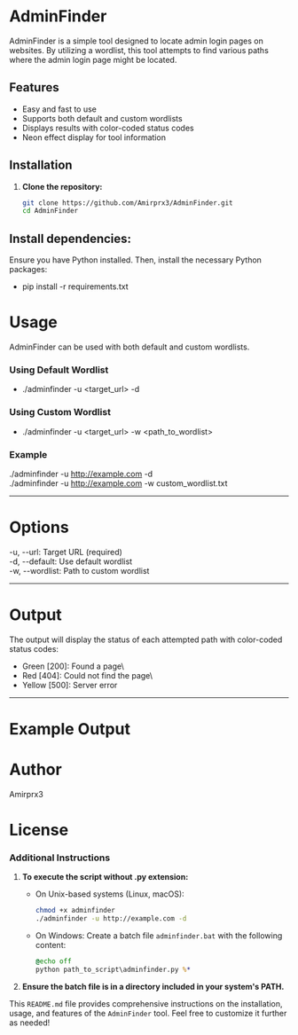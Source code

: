 # AdminFinder

AdminFinder is a simple tool designed to locate admin login pages on websites. By utilizing a wordlist, this tool attempts to find various paths where the admin login page might be located.

## Features

- Easy and fast to use
- Supports both default and custom wordlists
- Displays results with color-coded status codes
- Neon effect display for tool information

## Installation

1. **Clone the repository:**
   ```sh
   git clone https://github.com/Amirprx3/AdminFinder.git
   cd AdminFinder
## Install dependencies:
Ensure you have Python installed. Then, install the necessary Python packages:
- pip install -r requirements.txt

#
# Usage
AdminFinder can be used with both default and custom wordlists.

### Using Default Wordlist
- ./adminfinder -u <target_url> -d

### Using Custom Wordlist
- ./adminfinder -u <target_url> -w <path_to_wordlist>


### Example
./adminfinder -u http://example.com -d\
./adminfinder -u http://example.com -w custom_wordlist.txt

---
# Options
-u, --url: Target URL (required)\
-d, --default: Use default wordlist\
-w, --wordlist: Path to custom wordlist

---
# Output
The output will display the status of each attempted path with color-coded status codes:

- Green [200]: Found a page\
- Red [404]: Could not find the page\
- Yellow [500]: Server error

---
# Example Output


# Author
Amirprx3


# License

### Additional Instructions

1. **To execute the script without .py extension:**
   - On Unix-based systems (Linux, macOS):
     ```sh
     chmod +x adminfinder
     ./adminfinder -u http://example.com -d
     ```

   - On Windows:
     Create a batch file `adminfinder.bat` with the following content:
     ```bat
     @echo off
     python path_to_script\adminfinder.py %*
     ```

2. **Ensure the batch file is in a directory included in your system's PATH.**

This `README.md` file provides comprehensive instructions on the installation, usage, and features of the `AdminFinder` tool. Feel free to customize it further as needed!
